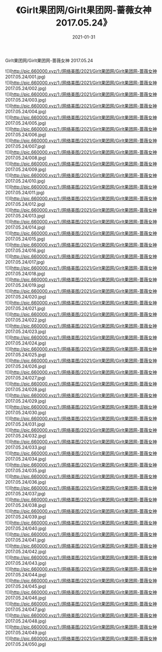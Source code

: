 ﻿---
layout: post
title:  《Girlt果团网/Girlt果团网-蔷薇女神 2017.05.24》
date:   2021-01-31
img: http://pic.660000.xyz/1:/网络美图/2021/Girlt果团网/Girlt果团网-蔷薇女神 2017.05.24/000.jpg
categories: [美女, 清纯, 唯美]
---

Girlt果团网/Girlt果团网-蔷薇女神 2017.05.24

 ![](http://pic.660000.xyz/1:/网络美图/2021/Girlt果团网/Girlt果团网-蔷薇女神 2017.05.24/001.jpg) <br>![](http://pic.660000.xyz/1:/网络美图/2021/Girlt果团网/Girlt果团网-蔷薇女神 2017.05.24/002.jpg) <br>![](http://pic.660000.xyz/1:/网络美图/2021/Girlt果团网/Girlt果团网-蔷薇女神 2017.05.24/003.jpg) <br>![](http://pic.660000.xyz/1:/网络美图/2021/Girlt果团网/Girlt果团网-蔷薇女神 2017.05.24/004.jpg) <br>![](http://pic.660000.xyz/1:/网络美图/2021/Girlt果团网/Girlt果团网-蔷薇女神 2017.05.24/005.jpg) <br>![](http://pic.660000.xyz/1:/网络美图/2021/Girlt果团网/Girlt果团网-蔷薇女神 2017.05.24/006.jpg) <br>![](http://pic.660000.xyz/1:/网络美图/2021/Girlt果团网/Girlt果团网-蔷薇女神 2017.05.24/007.jpg) <br>![](http://pic.660000.xyz/1:/网络美图/2021/Girlt果团网/Girlt果团网-蔷薇女神 2017.05.24/008.jpg) <br>![](http://pic.660000.xyz/1:/网络美图/2021/Girlt果团网/Girlt果团网-蔷薇女神 2017.05.24/009.jpg) <br>![](http://pic.660000.xyz/1:/网络美图/2021/Girlt果团网/Girlt果团网-蔷薇女神 2017.05.24/010.jpg) <br>![](http://pic.660000.xyz/1:/网络美图/2021/Girlt果团网/Girlt果团网-蔷薇女神 2017.05.24/011.jpg) <br>![](http://pic.660000.xyz/1:/网络美图/2021/Girlt果团网/Girlt果团网-蔷薇女神 2017.05.24/012.jpg) <br>![](http://pic.660000.xyz/1:/网络美图/2021/Girlt果团网/Girlt果团网-蔷薇女神 2017.05.24/013.jpg) <br>![](http://pic.660000.xyz/1:/网络美图/2021/Girlt果团网/Girlt果团网-蔷薇女神 2017.05.24/014.jpg) <br>![](http://pic.660000.xyz/1:/网络美图/2021/Girlt果团网/Girlt果团网-蔷薇女神 2017.05.24/015.jpg) <br>![](http://pic.660000.xyz/1:/网络美图/2021/Girlt果团网/Girlt果团网-蔷薇女神 2017.05.24/016.jpg) <br>![](http://pic.660000.xyz/1:/网络美图/2021/Girlt果团网/Girlt果团网-蔷薇女神 2017.05.24/017.jpg) <br>![](http://pic.660000.xyz/1:/网络美图/2021/Girlt果团网/Girlt果团网-蔷薇女神 2017.05.24/018.jpg) <br>![](http://pic.660000.xyz/1:/网络美图/2021/Girlt果团网/Girlt果团网-蔷薇女神 2017.05.24/019.jpg) <br>![](http://pic.660000.xyz/1:/网络美图/2021/Girlt果团网/Girlt果团网-蔷薇女神 2017.05.24/020.jpg) <br>![](http://pic.660000.xyz/1:/网络美图/2021/Girlt果团网/Girlt果团网-蔷薇女神 2017.05.24/021.jpg) <br>![](http://pic.660000.xyz/1:/网络美图/2021/Girlt果团网/Girlt果团网-蔷薇女神 2017.05.24/022.jpg) <br>![](http://pic.660000.xyz/1:/网络美图/2021/Girlt果团网/Girlt果团网-蔷薇女神 2017.05.24/023.jpg) <br>![](http://pic.660000.xyz/1:/网络美图/2021/Girlt果团网/Girlt果团网-蔷薇女神 2017.05.24/024.jpg) <br>![](http://pic.660000.xyz/1:/网络美图/2021/Girlt果团网/Girlt果团网-蔷薇女神 2017.05.24/025.jpg) <br>![](http://pic.660000.xyz/1:/网络美图/2021/Girlt果团网/Girlt果团网-蔷薇女神 2017.05.24/026.jpg) <br>![](http://pic.660000.xyz/1:/网络美图/2021/Girlt果团网/Girlt果团网-蔷薇女神 2017.05.24/027.jpg) <br>![](http://pic.660000.xyz/1:/网络美图/2021/Girlt果团网/Girlt果团网-蔷薇女神 2017.05.24/028.jpg) <br>![](http://pic.660000.xyz/1:/网络美图/2021/Girlt果团网/Girlt果团网-蔷薇女神 2017.05.24/029.jpg) <br>![](http://pic.660000.xyz/1:/网络美图/2021/Girlt果团网/Girlt果团网-蔷薇女神 2017.05.24/030.jpg) <br>![](http://pic.660000.xyz/1:/网络美图/2021/Girlt果团网/Girlt果团网-蔷薇女神 2017.05.24/031.jpg) <br>![](http://pic.660000.xyz/1:/网络美图/2021/Girlt果团网/Girlt果团网-蔷薇女神 2017.05.24/032.jpg) <br>![](http://pic.660000.xyz/1:/网络美图/2021/Girlt果团网/Girlt果团网-蔷薇女神 2017.05.24/033.jpg) <br>![](http://pic.660000.xyz/1:/网络美图/2021/Girlt果团网/Girlt果团网-蔷薇女神 2017.05.24/034.jpg) <br>![](http://pic.660000.xyz/1:/网络美图/2021/Girlt果团网/Girlt果团网-蔷薇女神 2017.05.24/035.jpg) <br>![](http://pic.660000.xyz/1:/网络美图/2021/Girlt果团网/Girlt果团网-蔷薇女神 2017.05.24/036.jpg) <br>![](http://pic.660000.xyz/1:/网络美图/2021/Girlt果团网/Girlt果团网-蔷薇女神 2017.05.24/037.jpg) <br>![](http://pic.660000.xyz/1:/网络美图/2021/Girlt果团网/Girlt果团网-蔷薇女神 2017.05.24/038.jpg) <br>![](http://pic.660000.xyz/1:/网络美图/2021/Girlt果团网/Girlt果团网-蔷薇女神 2017.05.24/039.jpg) <br>![](http://pic.660000.xyz/1:/网络美图/2021/Girlt果团网/Girlt果团网-蔷薇女神 2017.05.24/040.jpg) <br>![](http://pic.660000.xyz/1:/网络美图/2021/Girlt果团网/Girlt果团网-蔷薇女神 2017.05.24/041.jpg) <br>![](http://pic.660000.xyz/1:/网络美图/2021/Girlt果团网/Girlt果团网-蔷薇女神 2017.05.24/042.jpg) <br>![](http://pic.660000.xyz/1:/网络美图/2021/Girlt果团网/Girlt果团网-蔷薇女神 2017.05.24/043.jpg) <br>![](http://pic.660000.xyz/1:/网络美图/2021/Girlt果团网/Girlt果团网-蔷薇女神 2017.05.24/044.jpg) <br>![](http://pic.660000.xyz/1:/网络美图/2021/Girlt果团网/Girlt果团网-蔷薇女神 2017.05.24/045.jpg) <br>![](http://pic.660000.xyz/1:/网络美图/2021/Girlt果团网/Girlt果团网-蔷薇女神 2017.05.24/046.jpg) <br>![](http://pic.660000.xyz/1:/网络美图/2021/Girlt果团网/Girlt果团网-蔷薇女神 2017.05.24/047.jpg) <br>![](http://pic.660000.xyz/1:/网络美图/2021/Girlt果团网/Girlt果团网-蔷薇女神 2017.05.24/048.jpg) <br>![](http://pic.660000.xyz/1:/网络美图/2021/Girlt果团网/Girlt果团网-蔷薇女神 2017.05.24/049.jpg) <br>![](http://pic.660000.xyz/1:/网络美图/2021/Girlt果团网/Girlt果团网-蔷薇女神 2017.05.24/050.jpg) <br>